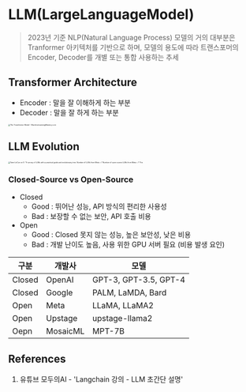# LLM(LargeLanguageModel)

> 2023년 기준 NLP(Natural Language Process) 모델의 거의 대부분은 Tranformer 아키텍처를 기반으로 하며, 모델의 용도에 따라 트랜스포머의 Encoder, Decoder를 개별 또는 통합 사용하는 추세

## Transformer Architecture

- Encoder : 말을 잘 이해하게 하는 부분
- Decoder : 말을 잘 하게 하는 부분

<img src="https://machinelearningmastery.com/wp-content/uploads/2021/08/attention_research_1.png" alt="The Transformer Model - MachineLearningMastery.com" style="zoom: 25%;" />



## LLM Evolution

<img src="https://pbs.twimg.com/media/Fuw9fv9akAA_h0q.jpg:large" alt="Yann LeCun on X: &quot;A survey of LLMs with a practical guide and evolutionary  tree. Number of LLMs from Meta = 7 Number of open source LLMs from Meta = 7  The" style="zoom:25%;" />



### Closed-Source vs Open-Source

- Closed
  - Good : 뛰어난 성능, API 방식의 편리한 사용성
  - Bad : 보장할 수 없는 보안, API 호출 비용
- Open
  - Good : Closed 못지 않는 성능, 높은 보안성, 낮은 비용
  - Bad : 개발 난이도 높음, 사용 위한 GPU 서버 필요 (비용 발생 요인)

| 구분   | 개발사   | 모델                  |
| ------ | -------- | --------------------- |
| Closed | OpenAI   | GPT-3, GPT-3.5, GPT-4 |
| Closed | Google   | PALM, LaMDA, Bard     |
| Open   | Meta     | LLaMA, LLaMA2         |
| Open   | Upstage  | upstage-llama2        |
| Oepn   | MosaicML | MPT-7B                |



## References

1. 유튜브 모두의AI - 'Langchain 강의 - LLM 초간단 설명'
